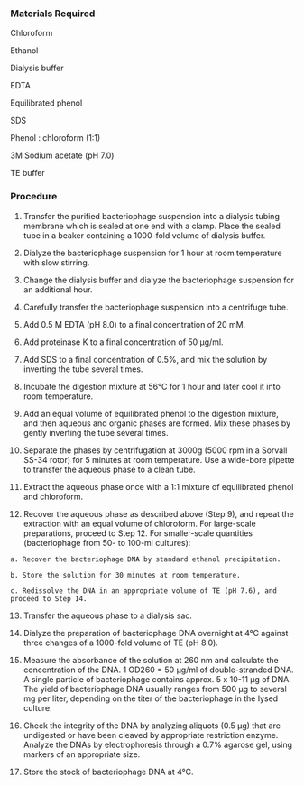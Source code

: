 ### Materials Required
 

Chloroform

Ethanol

Dialysis buffer

EDTA

Equilibrated phenol

SDS

Phenol : chloroform (1:1)

3M Sodium acetate (pH 7.0)

TE buffer
 
### Procedure

1. Transfer the purified bacteriophage suspension into a dialysis tubing membrane which is sealed at one end with a clamp. Place the sealed tube in a beaker containing a 1000-fold volume of dialysis buffer.

2. Dialyze the bacteriophage suspension for 1 hour at room temperature with slow stirring.

3. Change the dialysis buffer and dialyze the bacteriophage suspension for an additional hour.

4. Carefully transfer the bacteriophage suspension into a centrifuge tube.

5. Add 0.5 M EDTA (pH 8.0) to a final concentration of 20 mM.

6.  Add proteinase K to a final concentration of 50 µg/ml.

7. Add SDS to a final concentration of 0.5%, and mix the solution by inverting the tube several times.

8.  Incubate the digestion mixture at 56°C for 1 hour and later cool it into room temperature.

9. Add an equal volume of equilibrated phenol to the digestion mixture, and then aqueous and organic phases are formed. Mix these phases by gently inverting the tube several times.

10.  Separate the phases by centrifugation at 3000g (5000 rpm in a Sorvall SS-34 rotor) for 5 minutes at room temperature. Use a wide-bore pipette to transfer the aqueous phase to a clean tube.

11.  Extract the aqueous phase once with a 1:1 mixture of equilibrated phenol and chloroform.

12.  Recover the aqueous phase as described above (Step 9), and repeat the extraction with an equal volume of chloroform. For large-scale preparations, proceed to Step 12. For smaller-scale quantities (bacteriophage from 50- to 100-ml cultures):
  
    a. Recover the bacteriophage DNA by standard ethanol precipitation.
    
    b. Store the solution for 30 minutes at room temperature.

    c. Redissolve the DNA in an appropriate volume of TE (pH 7.6), and proceed to Step 14.

13. Transfer the aqueous phase to a dialysis sac.

14. Dialyze the preparation of bacteriophage DNA overnight at 4°C against three changes of a 1000-fold volume of TE (pH 8.0).

15.  Measure the absorbance of the solution at 260 nm and calculate the concentration of the DNA. 1 OD260 = 50 µg/ml of double-stranded DNA. A single particle of bacteriophage contains approx. 5 x 10-11 µg of DNA. The yield of bacteriophage DNA usually ranges from 500 µg to several mg per liter, depending on the titer of the bacteriophage in the lysed culture.

16. Check the integrity of the DNA by analyzing aliquots (0.5 µg) that are undigested or have been cleaved by appropriate restriction enzyme.  Analyze the DNAs by electrophoresis through a 0.7% agarose gel, using markers of an appropriate size.

17.  Store the stock of bacteriophage DNA at 4°C.
